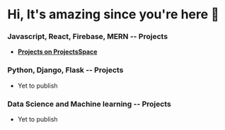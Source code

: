 # Hi, It's amazing since you're here 👋

### Javascript, React, Firebase, MERN  -- Projects

- **[Projects on ProjectsSpace](https://github.com/ProjectsSpace)**

### Python, Django, Flask -- Projects

- Yet to publish

### Data Science and Machine learning -- Projects

- Yet to publish

<!--
**Mocarram/Mocarram** is a ✨ _special_ ✨ repository because its `README.md` (this file) appears on your GitHub profile.

Here are some ideas to get you started:

- 🔭 I’m currently working on ...
- 🌱 I’m currently learning ...
- 👯 I’m looking to collaborate on ...
- 🤔 I’m looking for help with ...
- 💬 Ask me about ...
- 📫 How to reach me: ...
- 😄 Pronouns: ...
- ⚡ Fun fact: ...
-->
